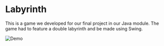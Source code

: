 # Labyrinth

This is a game we developed for our final project in our Java module. The game had to feature a double labyrinth and be made using Swing.

![Demo](https://user-images.githubusercontent.com/75143414/151663997-3fd13674-7941-4cad-99d9-3a9650bfd456.gif)
